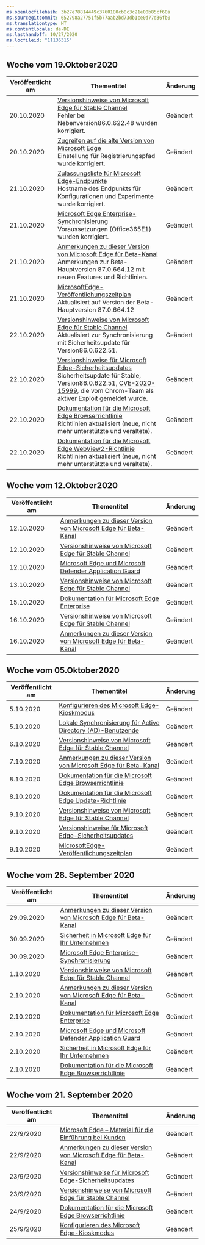 ```yaml
---
ms.openlocfilehash: 3b27e78814449c3760180cb0c3c21e00b85cf60a
ms.sourcegitcommit: 652798a27751f5b77aab2bd73db1ce0d77d36fb0
ms.translationtype: HT
ms.contentlocale: de-DE
ms.lasthandoff: 10/27/2020
ms.locfileid: "11136315"
---
```

<!-- This file is generated automatically each week. Changes made to this file will be overwritten.-->


## Woche vom 19.Oktober2020


| Veröffentlicht am |Thementitel | Änderung |
|------|------------|--------|
| 20.10.2020 | [Versionshinweise von Microsoft Edge für Stable Channel](/DeployEdge/microsoft-edge-relnote-stable-channel)<br>Fehler bei Nebenversion86.0.622.48 wurden korrigiert. | Geändert |
| 20.10.2020 | [Zugreifen auf die alte Version von Microsoft Edge](/DeployEdge/microsoft-edge-sysupdate-access-old-edge)<br>Einstellung für Registrierungspfad wurde korrigiert. | Geändert |
| 21.10.2020 | [Zulassungsliste für Microsoft Edge-Endpunkte](/DeployEdge/microsoft-edge-security-endpoints)<br>Hostname des Endpunkts für Konfigurationen und Experimente wurde korrigiert.| Geändert |
| 21.10.2020 | [Microsoft Edge Enterprise-Synchronisierung](/DeployEdge/microsoft-edge-enterprise-sync)<br> Voraussetzungen (Office365E1) wurden korrigiert. | Geändert |
| 21.10.2020 | [Anmerkungen zu dieser Version von Microsoft Edge für Beta-Kanal](/DeployEdge/microsoft-edge-relnote-beta-channel)<br>Anmerkungen zur Beta-Hauptversion 87.0.664.12 mit neuen Features und Richtlinien. | Geändert |
| 21.10.2020 | [MicrosoftEdge-Veröffentlichungszeitplan](/DeployEdge/microsoft-edge-release-schedule)<br>Aktualisiert auf Version der Beta-Hauptversion 87.0.664.12 | Geändert |
| 22.10.2020 | [Versionshinweise von Microsoft Edge für Stable Channel](/DeployEdge/microsoft-edge-relnote-stable-channel)<br>Aktualisiert zur Synchronisierung mit Sicherheitsupdate für Version86.0.622.51. | Geändert |
| 22.10.2020 | [Versionshinweise für Microsoft Edge-Sicherheitsupdates](/DeployEdge/microsoft-edge-relnotes-security)<br>Sicherheitsupdate für Stable, Version86.0.622.51, [CVE-2020-15999](https://cve.mitre.org/cgi-bin/cvename.cgi?name=CVE-2020-15999), die vom Chrom-Team als aktiver Exploit gemeldet wurde. | Geändert |
| 22.10.2020 | [Dokumentation für die Microsoft Edge Browserrichtlinie](/DeployEdge/microsoft-edge-policies)<br>Richtlinien aktualisiert (neue, nicht mehr unterstützte und veraltete). | Geändert |
| 22.10.2020 | [Dokumentation für die Microsoft Edge WebView2-Richtlinie](/DeployEdge/microsoft-edge-webview-policies)<br>Richtlinien aktualisiert (neue, nicht mehr unterstützte und veraltete). | Geändert |


## Woche vom 12.Oktober2020


| Veröffentlicht am |Thementitel | Änderung |
|------|------------|--------|
| 12.10.2020 | [Anmerkungen zu dieser Version von Microsoft Edge für Beta-Kanal](/DeployEdge/microsoft-edge-relnote-beta-channel) | Geändert |
| 12.10.2020 | [Versionshinweise von Microsoft Edge für Stable Channel](/DeployEdge/microsoft-edge-relnote-stable-channel) | Geändert |
| 12.10.2020 | [Microsoft Edge und Microsoft Defender Application Guard](/DeployEdge/microsoft-edge-security-windows-defender-application-guard) | Geändert |
| 13.10.2020 | [Versionshinweise von Microsoft Edge für Stable Channel](/DeployEdge/microsoft-edge-relnote-stable-channel) | Geändert |
| 15.10.2020 | [Dokumentation für Microsoft Edge Enterprise](/DeployEdge/index) | Geändert |
| 16.10.2020 | [Versionshinweise von Microsoft Edge für Stable Channel](/DeployEdge/microsoft-edge-relnote-stable-channel) | Geändert |
| 16.10.2020 | [Anmerkungen zu dieser Version von Microsoft Edge für Beta-Kanal](/DeployEdge/microsoft-edge-relnote-beta-channel) | Geändert |


## Woche vom 05.Oktober2020


| Veröffentlicht am |Thementitel | Änderung |
|------|------------|--------|
| 5.10.2020 | [Konfigurieren des Microsoft Edge-Kioskmodus](/DeployEdge/microsoft-edge-configure-kiosk-mode) | Geändert |
| 5.10.2020 | [Lokale Synchronisierung für Active Directory (AD)-Benutzende](/DeployEdge/microsoft-edge-on-premises-sync) | Geändert |
| 6.10.2020 | [Versionshinweise von Microsoft Edge für Stable Channel](/DeployEdge/microsoft-edge-relnote-stable-channel) | Geändert |
| 7.10.2020 | [Anmerkungen zu dieser Version von Microsoft Edge für Beta-Kanal](/DeployEdge/microsoft-edge-relnote-beta-channel) | Geändert |
| 8.10.2020 | [Dokumentation für die Microsoft Edge Browserrichtlinie](/DeployEdge/microsoft-edge-policies) | Geändert |
| 8.10.2020 | [Dokumentation für die Microsoft Edge Update-Richtlinie](/DeployEdge/microsoft-edge-update-policies) | Geändert |
| 9.10.2020 | [Versionshinweise von Microsoft Edge für Stable Channel](/DeployEdge/microsoft-edge-relnote-stable-channel) | Geändert |
| 9.10.2020 | [Versionshinweise für Microsoft Edge-Sicherheitsupdates](/DeployEdge/microsoft-edge-relnotes-security) | Geändert |
| 9.10.2020 | [MicrosoftEdge-Veröffentlichungszeitplan](/DeployEdge/microsoft-edge-release-schedule) | Geändert |


## Woche vom 28. September 2020


| Veröffentlicht am |Thementitel | Änderung |
|------|------------|--------|
| 29.09.2020 | [Anmerkungen zu dieser Version von Microsoft Edge für Beta-Kanal](/DeployEdge/microsoft-edge-relnote-beta-channel) | Geändert |
| 30.09.2020 | [Sicherheit in Microsoft Edge für Ihr Unternehmen](/DeployEdge/ms-edge-security-for-business) | Geändert |
| 30.09.2020 | [Microsoft Edge Enterprise-Synchronisierung](/DeployEdge/microsoft-edge-enterprise-sync) | Geändert |
| 1.10.2020 | [Versionshinweise von Microsoft Edge für Stable Channel](/DeployEdge/microsoft-edge-relnote-stable-channel) | Geändert |
| 2.10.2020 | [Anmerkungen zu dieser Version von Microsoft Edge für Beta-Kanal](/DeployEdge/microsoft-edge-relnote-beta-channel) | Geändert |
| 2.10.2020 | [Dokumentation für Microsoft Edge Enterprise](/DeployEdge/index) | Geändert |
| 2.10.2020 | [Microsoft Edge und Microsoft Defender Application Guard](/DeployEdge/microsoft-edge-security-windows-defender-application-guard) | Geändert |
| 2.10.2020 | [Sicherheit in Microsoft Edge für Ihr Unternehmen](/DeployEdge/ms-edge-security-for-business) | Geändert |
| 2.10.2020 | [Dokumentation für die Microsoft Edge Browserrichtlinie](/DeployEdge/microsoft-edge-policies) | Geändert |


## Woche vom 21. September 2020


| Veröffentlicht am |Thementitel | Änderung |
|------|------------|--------|
| 22/9/2020 | [Microsoft Edge – Material für die Einführung bei Kunden](/DeployEdge/microsoft-edge-customer-adoption-kit) | Geändert |
| 22/9/2020 | [Anmerkungen zu dieser Version von Microsoft Edge für Beta-Kanal](/DeployEdge/microsoft-edge-relnote-beta-channel) | Geändert |
| 23/9/2020 | [Versionshinweise für Microsoft Edge-Sicherheitsupdates](/DeployEdge/microsoft-edge-relnotes-security) | Geändert |
| 23/9/2020 | [Versionshinweise von Microsoft Edge für Stable Channel](/DeployEdge/microsoft-edge-relnote-stable-channel) | Geändert |
| 24/9/2020 | [Dokumentation für die Microsoft Edge Browserrichtlinie](/DeployEdge/microsoft-edge-policies) | Geändert |
| 25/9/2020 | [Konfigurieren des Microsoft Edge-Kioskmodus](/DeployEdge/microsoft-edge-configure-kiosk-mode) | Geändert |
